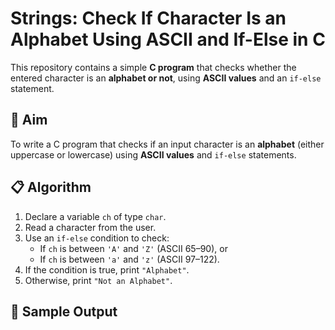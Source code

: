 # Strings: Check If Character Is an Alphabet Using ASCII and If-Else in C

This repository contains a simple **C program** that checks whether the entered character is an **alphabet or not**, using **ASCII values** and an `if-else` statement.

## 🎯 Aim

To write a C program that checks if an input character is an **alphabet** (either uppercase or lowercase) using **ASCII values** and `if-else` statements.

## 📋 Algorithm

1. Declare a variable `ch` of type `char`.
2. Read a character from the user.
3. Use an `if-else` condition to check:
   - If `ch` is between `'A'` and `'Z'` (ASCII 65–90), or
   - If `ch` is between `'a'` and `'z'` (ASCII 97–122).
4. If the condition is true, print `"Alphabet"`.
5. Otherwise, print `"Not an Alphabet"`.

## 🧾 Sample Output

